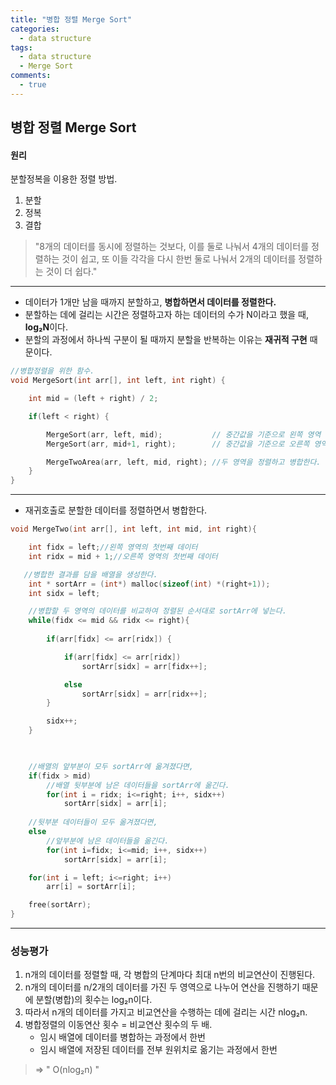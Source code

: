 ```yaml
---
title: "병합 정렬 Merge Sort"
categories:
  - data structure
tags:
  - data structure
  - Merge Sort
comments:
  - true
---
```


## 병합 정렬 Merge Sort

#### 원리
분할정복을 이용한 정렬 방법.<br>

1. 분할
2. 정복
3. 결합

>"8개의 데이터를 동시에 정렬하는 것보다, 이를 둘로 나눠서 4개의 데이터를 정렬하는 것이 쉽고, 또 이들 각각을 다시 한번 둘로 나눠서 2개의 데이터를 정렬하는 것이 더 쉽다."

---

- 데이터가 1개만 남을 때까지 분할하고, <b>병합하면서 데이터를 정렬한다.</b>
- 분할하는 데에 걸리는 시간은 정렬하고자 하는 데이터의 수가 N이라고 했을 때, <b>log₂N</b>이다.
- 분할의 과정에서 하나씩 구분이 될 때까지 분할을 반복하는 이유는 <b>재귀적 구현</b> 때문이다.

```cpp
//병합정렬을 위한 함수.
void MergeSort(int arr[], int left, int right) {

    int mid = (left + right) / 2;

    if(left < right) {

        MergeSort(arr, left, mid);           // 중간값을 기준으로 왼쪽 영역
        MergeSort(arr, mid+1, right);        // 중간값을 기준으로 오른쪽 영역

        MergeTwoArea(arr, left, mid, right); //두 영역을 정렬하고 병합한다.
    }
}

```

---

- 재귀호출로 분할한 데이터를 정렬하면서 병합한다.



```cpp
void MergeTwo(int arr[], int left, int mid, int right){

    int fidx = left;//왼쪽 영역의 첫번째 데이터
    int ridx = mid + 1;//오른쪽 영역의 첫번째 데이터

   //병합한 결과를 담을 배열을 생성한다.
    int * sortArr = (int*) malloc(sizeof(int) *(right+1));
    int sidx = left;

    //병합할 두 영역의 데이터를 비교하여 정렬된 순서대로 sortArr에 넣는다.
    while(fidx <= mid && ridx <= right){
        
        if(arr[fidx] <= arr[ridx]) {

            if(arr[fidx] <= arr[ridx])
                sortArr[sidx] = arr[fidx++];

            else
                sortArr[sidx] = arr[ridx++];
        }

        sidx++;
    }


 
    //배열의 앞부분이 모두 sortArr에 옮겨졌다면,
    if(fidx > mid)
        //배열 뒷부분에 남은 데이터들을 sortArr에 옮긴다.
        for(int i = ridx; i<=right; i++, sidx++)
            sortArr[sidx] = arr[i];
    
    //뒷부분 데이터들이 모두 옮겨졌다면,
    else
        //앞부분에 남은 데이터들을 옮긴다.
        for(int i=fidx; i<=mid; i++, sidx++)
            sortArr[sidx] = arr[i];

    for(int i = left; i<=right; i++)
        arr[i] = sortArr[i];

    free(sortArr);
}
```

---

### 성능평가

1. n개의 데이터를 정렬할 때, 각 병합의 단계마다 최대 n번의 비교연산이 진행된다.
2. n개의 데이터를 n/2개의 데이터를 가진 두 영역으로 나누어 연산을 진행하기 때문에 분할(병합)의 횟수는 log₂n이다.
3. 따라서 n개의 데이터를 가지고 비교연산을 수행하는 데에 걸리는 시간 nlog₂n.
4. 병합정렬의 이동연산 횟수 = 비교연산 횟수의 두 배.
   - 임시 배열에 데이터를 병합하는 과정에서 한번
   - 임시 배열에 저장된 데이터를 전부 원위치로 옮기는 과정에서 한번
> => " O(nlog₂n) "
